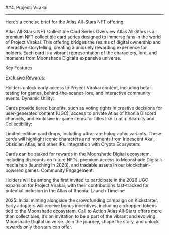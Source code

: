 ##4. Project: Virakai
____
Here’s a concise brief for the Atlas All-Stars NFT offering:

Atlas All-Stars: NFT Collectible Card Series
Overview
Atlas All-Stars is a premium NFT collectible card series designed to immerse fans in the world of Project Virakai. This offering bridges the realms of digital ownership and interactive storytelling, creating a uniquely rewarding experience for holders. Each card is a vibrant representation of the characters, lore, and moments from Moonshade Digital’s expansive universe.

Key Features

Exclusive Rewards:

Holders unlock early access to Project Virakai content, including beta-testing for games, behind-the-scenes lore, and interactive community events.
Dynamic Utility:

Cards provide tiered benefits, such as voting rights in creative decisions for user-generated content (UGC), access to private Atlas of Ithonia Discord channels, and exclusive in-game items for titles like Lumin.
Scarcity and Collectibility:

Limited-edition card drops, including ultra-rare holographic variants. These cards will highlight iconic characters and moments from Iridescent Akai, Obsidian Atlas, and other IPs.
Integration with Crypto Ecosystem:

Cards can be staked for rewards in the Moonshade Digital ecosystem, including discounts on future NFTs, premium access to Moonshade Digital’s media hub (launching in 2028), and tradable assets in our blockchain-powered games.
Community Engagement:

Holders will be among the first invited to participate in the 2026 UGC expansion for Project Virakai, with their contributions fast-tracked for potential inclusion in the Atlas of Ithonia.
Launch Timeline

2025: Initial minting alongside the crowdfunding campaign on Kickstarter. Early adopters will receive bonus incentives, including airdropped tokens tied to the Moonshade ecosystem.
Call to Action
Atlas All-Stars offers more than collectibles; it’s an invitation to be a part of the vibrant and evolving Moonshade Digital universe. Join the journey, shape the story, and unlock rewards only the stars can offer.
